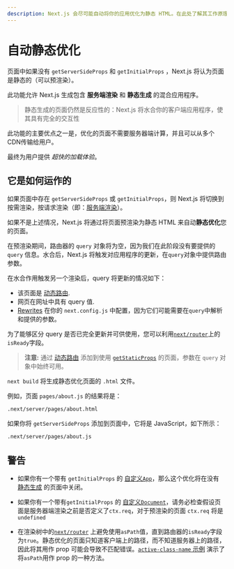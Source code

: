 ```yaml
---
description: Next.js 会尽可能自动将你的应用优化为静态 HTML。在此处了解其工作原理。
---
```


# 自动静态优化

页面中如果没有 `getServerSideProps` 和 `getInitialProps` ，Next.js 将认为页面是静态的（可以预渲染）。

此功能允许 Next.js 生成包含 **服务端渲染** 和 **静态生成** 的混合应用程序。

> 静态生成的页面仍然是反应性的：Next.js 将水合你的客户端应用程序，使其具有完全的交互性

此功能的主要优点之一是，优化的页面不需要服务器端计算，并且可以从多个CDN传输给用户。

最终为用户提供 _超快的加载体验_。

## 它是如何运作的

如果页面中存在 `getServerSideProps` 或 `getInitialProps`，则 Next.js 将切换到 按需渲染，按请求渲染（即：[服务端渲染](/docs/basic-features/pages#server-side-rendering)）。

如果不是上述情况，Next.js 将通过将页面预渲染为静态 HTML 来自动**静态优化**您的页面。

在预渲染期间，路由器的 `query` 对象将为空，因为我们在此阶段没有要提供的 `query` 信息。水合后，Next.js 将触发对应用程序的更新，在`query`对象中提供路由参数。

在水合作用触发另一个渲染后，query 将更新的情况如下：

- 该页面是 [动态路由](/docs/routing/dynamic-routes).
- 网页在网址中具有 query 值.
- [Rewrites](/docs/api-reference/next-config-js/rewrites) 在你的 `next.config.js` 中配置，因为它们可能需要在`query`中解析和提供的参数。

为了能够区分 query 是否已完全更新并可供使用，您可以利用[`next/router`](/docs/api-reference/next/router#router-object)上的`isReady`字段。

>**注意:** 通过 [动态路由](/docs/routing/dynamic-routes) 添加到使用 [`getStaticProps`](/docs/basic-features/data-fetching/get-static-props) 的页面，参数在 `query` 对象中始终可用。

`next build` 将生成静态优化页面的 `.html` 文件。

例如，页面 `pages/about.js` 的结果将是：

```bash
.next/server/pages/about.html
```
如果你将 `getServerSideProps` 添加到页面中，它将是 JavaScript，如下所示：

```bash
.next/server/pages/about.js
```

## 警告

- 如果你有一个带有 `getInitialProps` 的 [自定义`App`](/docs/advanced-features/custom-app)，那么这个优化将在没有 [静态生成](/docs/basic-features/data-fetching/get-static-props) 的页面中关闭。

- 如果你有一个带有`getInitialProps` 的 [自定义`Document`](/docs/advanced-features/custom-document)，请务必检查假设页面是服务器端渲染之前是否定义了`ctx.req`，对于预渲染的页面 `ctx.req` 将是 `undefined`

- 在渲染树中的[`next/router`](/docs/api-reference/next/router#router-object) 上避免使用`asPath`值，直到路由器的`isReady`字段为`true`。静态优化的页面只知道客户端上的路径，而不知道服务器上的路径，因此将其用作 prop 可能会导致不匹配错误。[`active-class-name` 示例](https://github.com/vercel/next.js/tree/canary/examples/active-class-name) 演示了将`asPath`用作 prop 的一种方法。